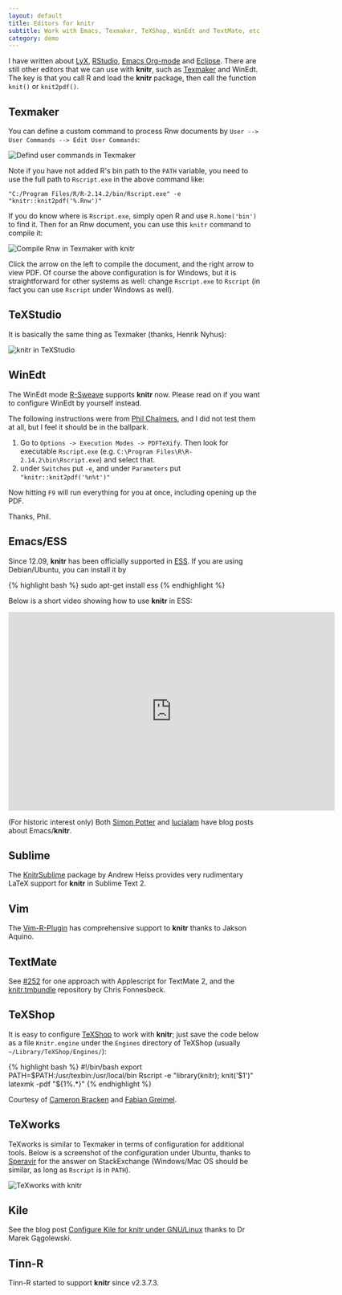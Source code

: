 ```yaml
---
layout: default
title: Editors for knitr
subtitle: Work with Emacs, Texmaker, TeXShop, WinEdt and TextMate, etc
category: demo
---
```


I have written about [LyX](../lyx/), [RStudio](../rstudio/), [Emacs Org-mode](../org/) and [Eclipse](../eclipse/). There are still other editors that we can use with **knitr**, such as [Texmaker](http://www.xm1math.net/texmaker/) and WinEdt. The key is that you call R and load the **knitr** package, then call the function `knit()` or `knit2pdf()`.

## Texmaker

You can define a custom command to process Rnw documents by `User --> User Commands --> Edit User Commands`:

![Defind user commands in Texmaker](http://i.imgur.com/ddIBH.png)

Note if you have not added R's bin path to the `PATH` variable, you need to use the full path to `Rscript.exe` in the above command like:

    "C:/Program Files/R/R-2.14.2/bin/Rscript.exe" -e "knitr::knit2pdf('%.Rnw')"

If you do know where is `Rscript.exe`, simply open R and use `R.home('bin')` to find it. Then for an Rnw document, you can use this `knitr` command to compile it:

![Compile Rnw in Texmaker with knitr](http://i.imgur.com/xKoeT.png)

Click the arrow on the left to compile the document, and the right arrow to view PDF. Of course the above configuration is for Windows, but it is straightforward for other systems as well: change `Rscript.exe` to `Rscript` (in fact you can use `Rscript` under Windows as well).

## TeXStudio

It is basically the same thing as Texmaker (thanks, Henrik Nyhus):

![knitr in TeXStudio](http://img202.imageshack.us/img202/618/texstudio.png)

## WinEdt

The WinEdt mode [R-Sweave](http://www.winedt.org/Config/modes/R-Sweave.php) supports **knitr** now. Please read on if you want to configure WinEdt by yourself instead.

The following instructions were from [Phil Chalmers](https://github.com/philchalmers), and I did not test them at all, but I feel it should be in the ballpark.

1. Go to `Options -> Execution Modes -> PDFTeXify`. Then look for executable `Rscript.exe` (e.g. `C:\Program Files\R\R-2.14.2\bin\Rscript.exe`) and select that.
2. under `Switches` put `-e`, and under `Parameters` put `"knitr::knit2pdf('%n%t')"`

Now hitting `F9` will run everything for you at once, including opening up the PDF.

Thanks, Phil.

## Emacs/ESS

Since 12.09, **knitr** has been officially supported in [ESS](http://ess.r-project.org). If you are using Debian/Ubuntu, you can install it by

{% highlight bash %}
sudo apt-get install ess
{% endhighlight %}

Below is a short video showing how to use **knitr** in ESS:

<iframe src="http://www.screenr.com/embed/Haa8" width="650" height="396" frameborder="0"></iframe>

(For historic interest only) Both [Simon Potter](http://sjp.co.nz/posts/emacs-ess-knitr/) and [lucialam](https://constantmindmapping.wordpress.com/2012/06/12/knitr-and-emacs/) have blog posts about Emacs/**knitr**.

## Sublime

The [KnitrSublime](https://github.com/andrewheiss/KnitrSublime) package by Andrew Heiss provides very rudimentary LaTeX support for **knitr** in Sublime Text 2.

## Vim

The [Vim-R-Plugin](http://www.vim.org/scripts/script.php?script_id=2628) has comprehensive support to **knitr** thanks to Jakson Aquino.

## TextMate

See [#252](https://github.com/yihui/knitr/issues/252#issuecomment-6034068) for one approach with Applescript for TextMate 2, and the [knitr.tmbundle](https://github.com/fonnesbeck/knitr.tmbundle) repository by Chris Fonnesbeck.

## TeXShop

It is easy to configure [TeXShop](http://pages.uoregon.edu/koch/texshop/) to work with **knitr**; just save the code below as a file `Knitr.engine` under the `Engines` directory of TeXShop (usually `~/Library/TeXShop/Engines/`):

{% highlight bash %}
#!/bin/bash
export PATH=$PATH:/usr/texbin:/usr/local/bin
Rscript -e "library(knitr); knit('$1')"
latexmk -pdf "${1%.*}"
{% endhighlight %}

Courtesy of [Cameron Bracken](http://cameron.bracken.bz/sweave-for-texshop) and [Fabian Greimel](http://yihui.name/en/2012/06/enjoyable-reproducible-research/#comment-601032753).

## TeXworks

TeXworks is similar to Texmaker in terms of configuration for additional tools. Below is a screenshot of the configuration under Ubuntu, thanks to [Speravir](http://tex.stackexchange.com/a/85165/9128) for the answer on StackExchange (Windows/Mac OS should be similar, as long as `Rscript` is in `PATH`).

![TeXworks with knitr](http://i.imgur.com/d6tE6.png)

## Kile

See the blog post [Configure Kile for knitr under GNU/Linux](http://www.rexamine.com/2013/04/configure-kile-for-knitr/) thanks to Dr Marek Gągolewski.

## Tinn-R

Tinn-R started to support **knitr** since v2.3.7.3.
